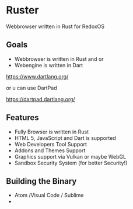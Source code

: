 # Ruster
Webbrowser written in Rust for RedoxOS

## Goals

+ Webbrowser is written in Rust
and or
+ Webengine is written in Dart


https://www.dartlang.org/

or u can use DartPad

https://dartpad.dartlang.org/

    

## Features

+ Fully Browser is written in Rust
+ HTML 5, JavaScript and Dart is supported
+ Web Developers Tool Support
+ Addons and Themes Support
+ Graphics support via Vulkan or maybe WebGL
+ Sandbox Security System (for better Security!)

## Building the Binary

+ Atom /Visual Code / Sublime
+ 
